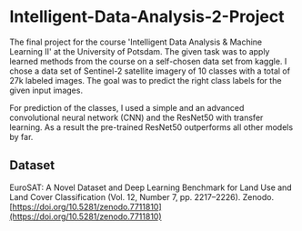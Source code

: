 # Intelligent-Data-Analysis-2-Project

The final project for the course 'Intelligent Data Analysis & Machine Learning II' at the University of Potsdam. The given task was to apply learned methods from the course on a self-chosen data set from kaggle. I chose a data set of Sentinel-2 satellite imagery of 10 classes with a total of 27k labeled images. The goal was to predict the right class labels for the given input images.

For prediction of the classes, I used a simple and an advanced convolutional neural network (CNN) and the ResNet50 with transfer learning. As a result the pre-trained ResNet50 outperforms all other models by far.

## Dataset

EuroSAT: A Novel Dataset and Deep Learning Benchmark for Land Use and Land Cover Classification (Vol. 12, Number 7, pp. 2217–2226). Zenodo. [https://doi.org/10.5281/zenodo.7711810](https://doi.org/10.5281/zenodo.7711810)
